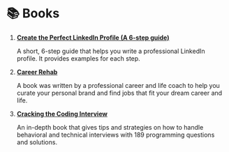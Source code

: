 # 📚 Books

1. [**Create the Perfect LinkedIn Profile (A 6-step guide)**](https://business.linkedin.com/content/dam/me/business/en-us/talent-solutions/cx/2019/PDF/LTS_Profile_01242019.pdf)

   A short, 6-step guide that helps you write a professional LinkedIn profile. It provides examples for each step.

1. [**Career Rehab**](https://www.amazon.com/Career-Rehab/dp/1599186519)

   A book was written by a professional career and life coach to help you curate your personal brand and find jobs that fit your dream career and life.

1. [**Cracking the Coding Interview**](https://www.amazon.com/Cracking-Coding-Interview-Programming-Questions/dp/0984782850)

   An in-depth book that gives tips and strategies on how to handle behavioral and technical interviews with 189 programming questions and solutions.
